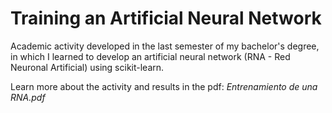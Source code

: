 # Training an Artificial Neural Network

Academic activity developed in the last semester of my bachelor's degree, in which I learned to develop an artificial neural network (RNA - Red Neuronal Artificial) using scikit-learn.

Learn more about the activity and results in the pdf: *Entrenamiento de una RNA.pdf*